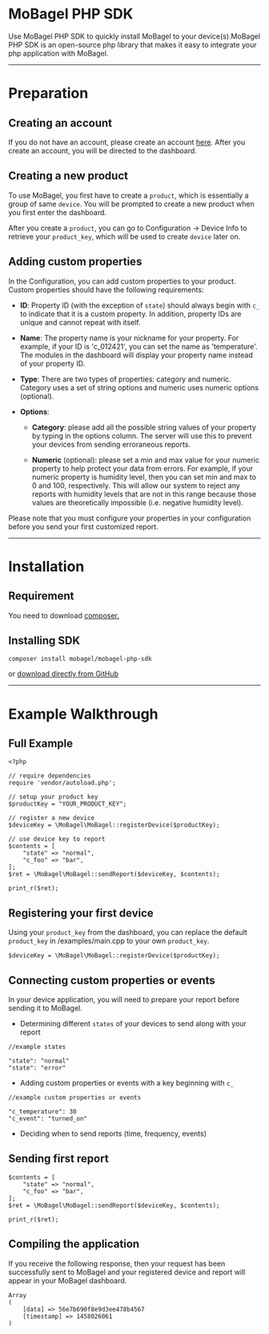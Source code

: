 # MoBagel PHP SDK   
Use MoBagel PHP SDK to quickly install MoBagel to your device(s).MoBagel PHP SDK is an open-source php library that makes it easy to integrate your php application with MoBagel. 


---
# Preparation

## Creating an account
If you do not have an account, please create an account [here](https://app.mobagel.com/signup). After you create an account, you will be directed to the dashboard.

## Creating a new product  
To use MoBagel, you first have to create a `product`, which is essentially a group of same `device`. You will be prompted to create a new product when you first enter the dashboard.

After you create a `product`, you can go to Configuration -> Device Info to retrieve your `product_key`, which will be used to create `device` later on.

## Adding custom properties

In the Configuration, you can add custom properties to your product. Custom properties should have the following requirements:

* **ID**: Property ID (with the exception of `state`) should always begin with `c_` to indicate that it is a custom property. In addition, property IDs are unique and cannot repeat with itself.

* **Name**: The property name is your nickname for your property. For example, if your ID is 'c_012421', you can set the name as 'temperature'. The modules in the dashboard will display your property name instead of your property ID.

* **Type**: There are two types of properties: category and numeric. Category uses a set of string options and numeric uses numeric options (optional).

* **Options**:
    - **Category**: please add all the possible string values of your property by typing in the options column. The server will use this to prevent your devices from sending erroraneous reports.
    
    - **Numeric** (optional): please set a min and max value for your numeric property to help protect your data from errors. For example, if your numeric property is humidity level, then you can set min and max to 0 and 100, respectively. This will allow our system to reject any reports with humidity levels that are not in this range because those values are theoretically impossible (i.e. negative humidity level).

Please note that you must configure your properties in your configuration before you send your first customized report.


---
# Installation
## Requirement
You need to download [composer.](https://getcomposer.org/download/)

## Installing SDK
```
composer install mobagel/mobagel-php-sdk
```
or [download directly from GitHub](https://github.com/MOBAGEL/mobagel-php-sdk)

---
# Example Walkthrough
## Full Example

```
<?php

// require dependencies
require 'vendor/autoload.php';

// setup your product key
$productKey = "YOUR_PRODUCT_KEY";

// register a new device
$deviceKey = \MoBagel\MoBagel::registerDevice($productKey);

// use device key to report
$contents = [
    "state" => "normal",
    "c_foo" => "bar",
];
$ret = \MoBagel\MoBagel::sendReport($deviceKey, $contents);

print_r($ret);

```

## Registering your first device

Using your `product_key` from the dashboard, you can replace the default `product_key` in /examples/main.cpp to your own `product_key`. 

```
$deviceKey = \MoBagel\MoBagel::registerDevice($productKey);
```

## Connecting custom properties or events

In your device application, you will need to prepare your report before sending it to MoBagel.

* Determining different `states` of your devices to send along with your report

```
//example states

"state": "normal"
"state": "error"
```

* Adding custom properties or events with a key beginning with `c_`
    
```
//example custom properties or events

"c_temperature": 30
"c_event": "turned_on"
```

* Deciding when to send reports (time, frequency, events)

## Sending first report

```
$contents = [
    "state" => "normal",
    "c_foo" => "bar",
];
$ret = \MoBagel\MoBagel::sendReport($deviceKey, $contents);

print_r($ret);
```

## Compiling the application

If you receive the following response, then your request has been successfully sent to MoBagel and your registered device and report will appear in your MoBagel dashboard.

```
Array
(
    [data] => 56e7b690f8e9d3ee478b4567
    [timestamp] => 1458026061
)
```
